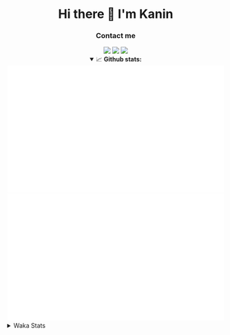 <div align="center">
 <h1>Hi there 👋 I'm Kanin</h1>
 <h3>Contact me</h3>
 <a href="mailto:im@kanin.dev"><img src="https://img.shields.io/badge/gmail-%23D14836.svg?&style=for-the-badge&logo=gmail&logoColor=white"/></a>
 <a href="https://twitter.com/KaninDev"><img src="https://img.shields.io/badge/twitter-%231DA1F2.svg?&style=for-the-badge&logo=twitter&logoColor=white"/></a>
 <a href="https://www.linkedin.com/in/KaninDev"><img src="https://img.shields.io/badge/linkedin-%230077B5.svg?&style=for-the-badge&logo=linkedin&logoColor=white"/></a>
<details open>
  <summary>📈 <b>Github stats:</b></summary>
  <img src="https://github.com/Kanin/Kanin/blob/master/scripts/GitHubStats/generated/overview.svg"/>
  <img src="https://github.com/Kanin/Kanin/blob/master/scripts/GitHubStats/generated/languages.svg"/>
</details>
</div>

<details>
 <summary>Waka Stats</summary>

<!--START_SECTION:waka-->
![Code Time](http://img.shields.io/badge/Code%20Time-1%2C999%20hrs%2050%20mins-blue)

![Profile Views](http://img.shields.io/badge/Profile%20Views-7-blue)

![Lines of code](https://img.shields.io/badge/From%20Hello%20World%20I%27ve%20Written-821.2%20thousand%20lines%20of%20code-blue)

**🐱 My GitHub Data** 

> 📦 100.9 kB Used in GitHub's Storage 
 > 
> 🏆 223 Contributions in the Year 2023
 > 
> 🚫 Not Opted to Hire
 > 
> 📜 20 Public Repositories 
 > 
> 🔑 10 Private Repositories 
 > 
**I'm an Early 🐤** 

```text
🌞 Morning                2091 commits        ██████░░░░░░░░░░░░░░░░░░░   25.66 % 
🌆 Daytime                2440 commits        ███████░░░░░░░░░░░░░░░░░░   29.94 % 
🌃 Evening                2436 commits        ███████░░░░░░░░░░░░░░░░░░   29.89 % 
🌙 Night                  1182 commits        ████░░░░░░░░░░░░░░░░░░░░░   14.50 % 
```
📅 **I'm Most Productive on Monday** 

```text
Monday                   1575 commits        █████░░░░░░░░░░░░░░░░░░░░   19.33 % 
Tuesday                  1056 commits        ███░░░░░░░░░░░░░░░░░░░░░░   12.96 % 
Wednesday                755 commits         ██░░░░░░░░░░░░░░░░░░░░░░░   09.26 % 
Thursday                 1221 commits        ████░░░░░░░░░░░░░░░░░░░░░   14.98 % 
Friday                   1284 commits        ████░░░░░░░░░░░░░░░░░░░░░   15.76 % 
Saturday                 791 commits         ██░░░░░░░░░░░░░░░░░░░░░░░   09.71 % 
Sunday                   1467 commits        ████░░░░░░░░░░░░░░░░░░░░░   18.00 % 
```


📊 **This Week I Spent My Time On** 

```text
🕑︎ Time Zone: America/New_York

💬 Programming Languages: 
Python                   13 hrs 35 mins      ██████████████████████░░░   89.98 % 
GitIgnore file           58 mins             ██░░░░░░░░░░░░░░░░░░░░░░░   06.41 % 
requirements.txt         9 mins              ░░░░░░░░░░░░░░░░░░░░░░░░░   01.01 % 
.env file                8 mins              ░░░░░░░░░░░░░░░░░░░░░░░░░   00.98 % 
Bash                     6 mins              ░░░░░░░░░░░░░░░░░░░░░░░░░   00.73 % 

🔥 Editors: 
PyCharm                  15 hrs 6 mins       █████████████████████████   100.00 % 

🐱‍💻 Projects: 
BB-CommunityBot          11 hrs 45 mins      ███████████████████░░░░░░   77.83 % 
OhioBot                  2 hrs 4 mins        ███░░░░░░░░░░░░░░░░░░░░░░   13.75 % 
Bot                      1 hr 7 mins         ██░░░░░░░░░░░░░░░░░░░░░░░   07.48 % 
Unknown Project          5 mins              ░░░░░░░░░░░░░░░░░░░░░░░░░   00.57 % 
Naila.py                 2 mins              ░░░░░░░░░░░░░░░░░░░░░░░░░   00.30 % 

💻 Operating System: 
Windows                  15 hrs 6 mins       █████████████████████████   100.00 % 
```

**I Mostly Code in Python** 

```text
Python                   26 repos            ██████████████░░░░░░░░░░░   57.78 % 
Java                     7 repos             ████░░░░░░░░░░░░░░░░░░░░░   15.56 % 
JavaScript               4 repos             ██░░░░░░░░░░░░░░░░░░░░░░░   08.89 % 
Kotlin                   2 repos             █░░░░░░░░░░░░░░░░░░░░░░░░   04.44 % 
HTML                     2 repos             █░░░░░░░░░░░░░░░░░░░░░░░░   04.44 % 
```



**Timeline**

![Lines of Code chart](https://raw.githubusercontent.com/Kanin/Kanin/master/assets/bar_graph.png)


 Last Updated on 02/07/2023 08:34:53 UTC
<!--END_SECTION:waka-->
</details>
